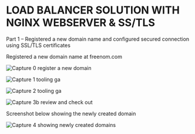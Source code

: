 
# LOAD BALANCER SOLUTION WITH NGINX WEBSERVER & SS/TLS 

Part 1 – Registered a new domain name and configured secured connection using SSL/TLS certificates

  
  Registered a new domain name at freenom.com
  
  ![Capture 0 register a new domain](https://user-images.githubusercontent.com/92916632/151789392-60aefa59-261c-463f-b3cd-0ea0c2295d3c.PNG)


![Capture 1 tooling ga](https://user-images.githubusercontent.com/92916632/151788150-949887c9-8419-44e3-9092-aa9a7fe31eb2.PNG)

![Capture 2 tooling ga](https://user-images.githubusercontent.com/92916632/151788340-2f1abb2c-5b67-4206-8240-70842fbbf1b2.PNG)

![Capture 3b  review and check out](https://user-images.githubusercontent.com/92916632/151788847-6cb12391-9b31-4c2d-8072-d5f7271a2dc6.PNG)

Screenshot below showing the newly created domain

![Capture 4 showing newly created domains](https://user-images.githubusercontent.com/92916632/151788486-2f5773ac-014b-4870-b55f-f690f3033439.PNG)





